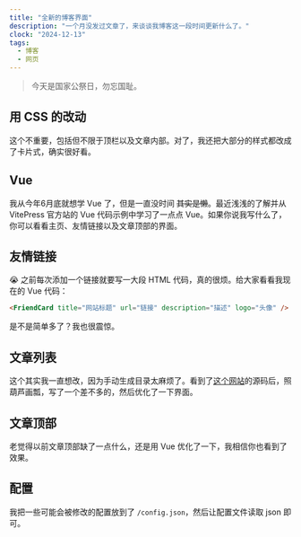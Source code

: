 ```yaml
---
title: "全新的博客界面"
description: "一个月没发过文章了，来谈谈我博客这一段时间更新什么了。"
clock: "2024-12-13"
tags:
  - 博客
  - 网页
---
```


> 今天是国家公祭日，勿忘国耻。

## 用 CSS 的改动

这个不重要，包括但不限于顶栏以及文章内部。对了，我还把大部分的样式都改成了卡片式，确实很好看。

## Vue

我从今年6月底就想学 Vue 了，但是一直没时间 ~~其实是懒~~。最近浅浅的了解并从 VitePress 官方站的 Vue 代码示例中学习了一点点 Vue。如果你说我写什么了，你可以看看主页、友情链接以及文章顶部的界面。

## 友情链接

😭 之前每次添加一个链接就要写一大段 HTML 代码，真的很烦。给大家看看我现在的 Vue 代码：

```html
<FriendCard title="网站标题" url="链接" description="描述" logo="头像" />
```

是不是简单多了？我也很震惊。

## 文章列表

这个其实我一直想改，因为手动生成目录太麻烦了。看到了[这个网站](https://ivestszheng.github.io/pages/archives)的源码后，照葫芦画瓢，写了一个差不多的，然后优化了一下界面。

## 文章顶部

老觉得以前文章顶部缺了一点什么，还是用 Vue 优化了一下，我相信你也看到了效果。

## 配置

我把一些可能会被修改的配置放到了 `/config.json`，然后让配置文件读取 json 即可。
